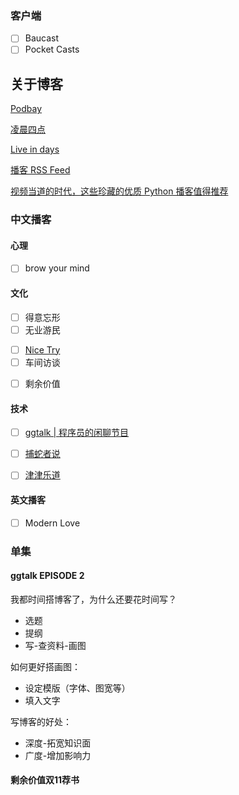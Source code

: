 ### 客户端
- [ ] Baucast
- [ ] Pocket Casts

## 关于博客
[Podbay](https://podbay.fm/)

[凌晨四点](https://at4am.io)

[Live in days](http://yuezhu.org/)

[播客 RSS Feed](https://getpodcast.xyz)

[视频当道的时代，这些珍藏的优质 Python 播客值得推荐](https://mp.weixin.qq.com/s/ZR24RddZoNJA9xmpqsEKew)

### 中文播客
#### 心理
- [ ] brow your mind

#### 文化
- [ ] 得意忘形
- [ ] 无业游民
<!-- 港漂的大陆青年 -->
- [ ] [Nice Try](https://nicetry.fireside.fm/)
- [ ] 车间访谈
<!-- 喜剧、效果工厂 -->
- [ ] 剩余价值
<!-- - 三个妹子的八卦生活 -->

#### 技术
- [ ] [ggtalk | 程序员的闲聊节目](https://talk.swift.gg/)
- [ ] [捕蛇者说](https://pythonhunter.org/)
- [ ] [津津乐道](https://jinjinledao.org/)


#### 英文播客
- [ ] Modern Love


### 单集
#### ggtalk EPISODE 2
我都时间搭博客了，为什么还要花时间写？

- 选题
- 提纲
- 写-查资料-画图

如何更好搭画图：
- 设定模版（字体、图宽等）
- 填入文字

写博客的好处：
- 深度-拓宽知识面
- 广度-增加影响力

#### 剩余价值双11荐书

